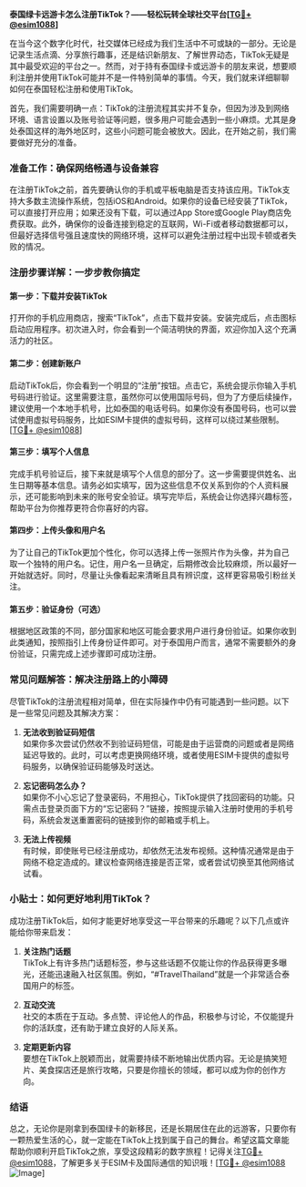 **泰国绿卡远游卡怎么注册TikTok？——轻松玩转全球社交平台[[TG💪+ @esim1088](https://t.me/s/esim1088)]**

在当今这个数字化时代，社交媒体已经成为我们生活中不可或缺的一部分。无论是记录生活点滴、分享旅行趣事，还是结识新朋友、了解世界动态，TikTok无疑是其中最受欢迎的平台之一。然而，对于持有泰国绿卡或远游卡的朋友来说，想要顺利注册并使用TikTok可能并不是一件特别简单的事情。今天，我们就来详细聊聊如何在泰国轻松注册和使用TikTok。

首先，我们需要明确一点：TikTok的注册流程其实并不复杂，但因为涉及到网络环境、语言设置以及账号验证等问题，很多用户可能会遇到一些小麻烦。尤其是身处泰国这样的海外地区时，这些小问题可能会被放大。因此，在开始之前，我们需要做好充分的准备。

### 准备工作：确保网络畅通与设备兼容

在注册TikTok之前，首先要确认你的手机或平板电脑是否支持该应用。TikTok支持大多数主流操作系统，包括iOS和Android。如果你的设备已经安装了TikTok，可以直接打开应用；如果还没有下载，可以通过App Store或Google Play商店免费获取。此外，确保你的设备连接到稳定的互联网，Wi-Fi或者移动数据都可以，但最好选择信号强且速度快的网络环境，这样可以避免注册过程中出现卡顿或者失败的情况。

### 注册步骤详解：一步步教你搞定

#### 第一步：下载并安装TikTok
打开你的手机应用商店，搜索“TikTok”，点击下载并安装。安装完成后，点击图标启动应用程序。初次进入时，你会看到一个简洁明快的界面，欢迎你加入这个充满活力的社区。

#### 第二步：创建新账户
启动TikTok后，你会看到一个明显的“注册”按钮。点击它，系统会提示你输入手机号码进行验证。这里需要注意，虽然你可以使用国际号码，但为了方便后续操作，建议使用一个本地手机号，比如泰国的电话号码。如果你没有泰国号码，也可以尝试使用虚拟号码服务，比如ESIM卡提供的虚拟号码，这样可以绕过某些限制。[[TG💪+ @esim1088](https://t.me/s/esim1088)]

#### 第三步：填写个人信息
完成手机号验证后，接下来就是填写个人信息的部分了。这一步需要提供姓名、出生日期等基本信息。请务必如实填写，因为这些信息不仅关系到你的个人资料展示，还可能影响到未来的账号安全验证。填写完毕后，系统会让你选择兴趣标签，帮助平台为你推荐更符合你喜好的内容。

#### 第四步：上传头像和用户名
为了让自己的TikTok更加个性化，你可以选择上传一张照片作为头像，并为自己取一个独特的用户名。记住，用户名一旦确定，后期修改会比较麻烦，所以最好一开始就选好。同时，尽量让头像看起来清晰且具有辨识度，这样更容易吸引粉丝关注。

#### 第五步：验证身份（可选）
根据地区政策的不同，部分国家和地区可能会要求用户进行身份验证。如果你收到此类通知，按照指引上传身份证件即可。对于泰国用户而言，通常不需要额外的身份验证，只需完成上述步骤即可成功注册。

### 常见问题解答：解决注册路上的小障碍

尽管TikTok的注册流程相对简单，但在实际操作中仍有可能遇到一些问题。以下是一些常见问题及其解决方案：

1. **无法收到验证码短信**  
   如果你多次尝试仍然收不到验证码短信，可能是由于运营商的问题或者是网络延迟导致的。此时，可以考虑更换网络环境，或者使用ESIM卡提供的虚拟号码服务，以确保验证码能够及时送达。

2. **忘记密码怎么办？**  
   如果你不小心忘记了登录密码，不用担心，TikTok提供了找回密码的功能。只需点击登录页面下方的“忘记密码？”链接，按照提示输入注册时使用的手机号码，系统会发送重置密码的链接到你的邮箱或手机上。

3. **无法上传视频**  
   有时候，即使账号已经注册成功，却依然无法发布视频。这种情况通常是由于网络不稳定造成的。建议检查网络连接是否正常，或者尝试切换至其他网络试试看。

### 小贴士：如何更好地利用TikTok？

成功注册TikTok后，如何才能更好地享受这一平台带来的乐趣呢？以下几点或许能给你带来启发：

1. **关注热门话题**  
   TikTok上有许多热门话题标签，参与这些话题不仅能让你的作品获得更多曝光，还能迅速融入社区氛围。例如，“#TravelThailand”就是一个非常适合泰国用户的标签。

2. **互动交流**  
   社交的本质在于互动。多点赞、评论他人的作品，积极参与讨论，不仅能提升你的活跃度，还有助于建立良好的人际关系。

3. **定期更新内容**  
   要想在TikTok上脱颖而出，就需要持续不断地输出优质内容。无论是搞笑短片、美食探店还是旅行攻略，只要是你擅长的领域，都可以成为你的创作方向。

### 结语

总之，无论你是刚拿到泰国绿卡的新移民，还是长期居住在此的远游客，只要你有一颗热爱生活的心，就一定能在TikTok上找到属于自己的舞台。希望这篇文章能帮助你顺利开启TikTok之旅，享受这段精彩的数字旅程！记得关注[TG💪+ @esim1088](https://t.me/s/esim1088)，了解更多关于ESIM卡及国际通信的知识哦！[[TG💪+ @esim1088](https://t.me/s/esim1088) ![Image](https://i.postimg.cc/4NQfJmqS/Snipaste-2025-05-13-00-14-12.png)]